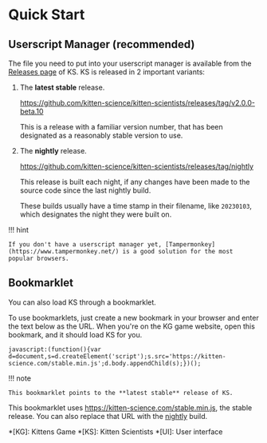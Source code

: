 # Quick Start

## Userscript Manager (recommended)

The file you need to put into your userscript manager is available from the [Releases page](https://github.com/kitten-science/kitten-scientists/releases) of KS. KS is released in 2 important variants:

1. The **latest stable** release.

    <https://github.com/kitten-science/kitten-scientists/releases/tag/v2.0.0-beta.10>

    This is a release with a familiar version number, that has been designated as a reasonably stable version to use.
    

1. The **nightly** release.

    <https://github.com/kitten-science/kitten-scientists/releases/tag/nightly>

    This release is built each night, if any changes have been made to the source code since the last nightly build.

    These builds usually have a time stamp in their filename, like `20230103`, which designates the night they were built on.

!!! hint

    If you don't have a userscript manager yet, [Tampermonkey](https://www.tampermonkey.net/) is a good solution for the most popular browsers.

## Bookmarklet

You can also load KS through a bookmarklet.

To use bookmarklets, just create a new bookmark in your browser and enter the text below as the URL. When you're on the KG game website, open this bookmark, and it should load KS for you.

```
javascript:(function(){var d=document,s=d.createElement('script');s.src='https://kitten-science.com/stable.min.js';d.body.appendChild(s);})();
```

!!! note

    This bookmarklet points to the **latest stable** release of KS.

This bookmarklet uses <https://kitten-science.com/stable.min.js>, the stable release. You can also replace that URL with the [nightly](https://kitten-science.com/nightly.min.js) build.

*[KG]: Kittens Game
*[KS]: Kitten Scientists
*[UI]: User interface
